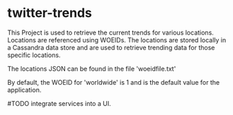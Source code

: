 # twitter-trends

This Project is used to retrieve the current trends for various locations. Locations are referenced using WOEIDs. The locations are stored locally in a Cassandra data store and are used to retrieve trending data for those specific locations.

The locations JSON can be found in the file  'woeidfile.txt'

By default, the WOEID for 'worldwide' is 1 and is the default value for the application.

#TODO integrate services into a UI.